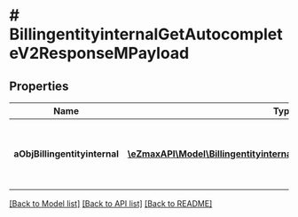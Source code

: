 # # BillingentityinternalGetAutocompleteV2ResponseMPayload

## Properties

Name | Type | Description | Notes
------------ | ------------- | ------------- | -------------
**aObjBillingentityinternal** | [**\eZmaxAPI\Model\BillingentityinternalAutocompleteElementResponse[]**](BillingentityinternalAutocompleteElementResponse.md) | An array of Billingentityinternal object containing the description, ID and active status about the element. |

[[Back to Model list]](../../README.md#models) [[Back to API list]](../../README.md#endpoints) [[Back to README]](../../README.md)
